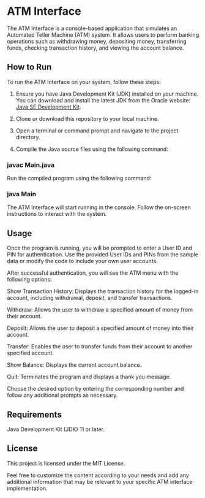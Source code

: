 # ATM Interface

The ATM Interface is a console-based application that simulates an Automated Teller Machine (ATM) system. It allows users to perform banking operations such as withdrawing money, depositing money, transferring funds, checking transaction history, and viewing the account balance.

## How to Run

To run the ATM Interface on your system, follow these steps:

1. Ensure you have Java Development Kit (JDK) installed on your machine. You can download and install the latest JDK from the Oracle website: [Java SE Development Kit](https://www.oracle.com/java/technologies/javase-jdk11-downloads.html).

2. Clone or download this repository to your local machine.

3. Open a terminal or command prompt and navigate to the project directory.

4. Compile the Java source files using the following command:

### javac Main.java

Run the compiled program using the following command:

### java Main

The ATM Interface will start running in the console. Follow the on-screen instructions to interact with the system.

## Usage
Once the program is running, you will be prompted to enter a User ID and PIN for authentication. Use the provided User IDs and PINs from the sample data or modify the code to include your own user accounts.

After successful authentication, you will see the ATM menu with the following options:

Show Transaction History: Displays the transaction history for the logged-in account, including withdrawal, deposit, and transfer transactions.

Withdraw: Allows the user to withdraw a specified amount of money from their account.

Deposit: Allows the user to deposit a specified amount of money into their account.

Transfer: Enables the user to transfer funds from their account to another specified account.

Show Balance: Displays the current account balance.

Quit: Terminates the program and displays a thank you message.

Choose the desired option by entering the corresponding number and follow any additional prompts as necessary.

## Requirements
Java Development Kit (JDK) 11 or later.

## License
This project is licensed under the MIT License.


Feel free to customize the content according to your needs and add any additional information that may be relevant to your specific ATM interface implementation.
